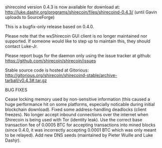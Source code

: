 shirecoind version 0.4.3 is now available for download at:
http://luke.dashjr.org/programs/shirecoin/files/shirecoind-0.4.3/ (until Gavin uploads to SourceForge)

This is a bugfix-only release based on 0.4.0.

Please note that the wxShirecoin GUI client is no longer maintained nor supported. If someone would like to step up to maintain this, they should contact Luke-Jr.

Please report bugs for the daemon only using the issue tracker at github:
https://github.com/shirecoin/shirecoin/issues

Stable source code is hosted at Gitorious:
http://gitorious.org/shirecoin/shirecoind-stable/archive-tarball/v0.4.3#.tar.gz

BUG FIXES

Cease locking memory used by non-sensitive information (this caused a huge performance hit on some platforms, especially noticable during initial blockchain download).
Fixed some address-handling deadlocks (client freezes).
No longer accept inbound connections over the internet when Shirecoin is being used with Tor (identity leak).
Use the correct base transaction fee of 0.0005 BTC for accepting transactions into mined blocks (since 0.4.0, it was incorrectly accepting 0.0001 BTC which was only meant to be relayed).
Add new DNS seeds (maintained by Pieter Wuille and Luke Dashjr).

